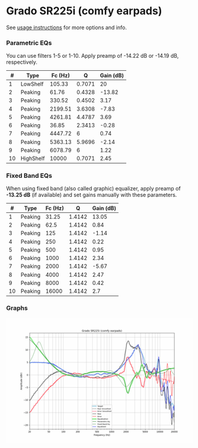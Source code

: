 # Grado SR225i (comfy earpads)
See [usage instructions](https://github.com/jaakkopasanen/AutoEq#usage) for more options and info.

### Parametric EQs
You can use filters 1-5 or 1-10. Apply preamp of -14.22 dB or -14.19 dB, respectively.

|   # | Type      |   Fc (Hz) |      Q |   Gain (dB) |
|-----|-----------|-----------|--------|-------------|
|   1 | LowShelf  |    105.33 | 0.7071 |       20    |
|   2 | Peaking   |     61.76 | 0.4328 |      -13.82 |
|   3 | Peaking   |    330.52 | 0.4502 |        3.17 |
|   4 | Peaking   |   2199.51 | 3.6308 |       -7.83 |
|   5 | Peaking   |   4261.81 | 4.4787 |        3.69 |
|   6 | Peaking   |     36.85 | 2.3413 |       -0.28 |
|   7 | Peaking   |   4447.72 | 6      |        0.74 |
|   8 | Peaking   |   5363.13 | 5.9696 |       -2.14 |
|   9 | Peaking   |   6078.79 | 6      |        1.22 |
|  10 | HighShelf |  10000    | 0.7071 |        2.45 |

### Fixed Band EQs
When using fixed band (also called graphic) equalizer, apply preamp of **-13.25 dB** (if available) and set gains manually with these parameters.

|   # | Type    |   Fc (Hz) |      Q |   Gain (dB) |
|-----|---------|-----------|--------|-------------|
|   1 | Peaking |     31.25 | 1.4142 |       13.05 |
|   2 | Peaking |     62.5  | 1.4142 |        0.84 |
|   3 | Peaking |    125    | 1.4142 |       -1.14 |
|   4 | Peaking |    250    | 1.4142 |        0.22 |
|   5 | Peaking |    500    | 1.4142 |        0.95 |
|   6 | Peaking |   1000    | 1.4142 |        2.34 |
|   7 | Peaking |   2000    | 1.4142 |       -5.67 |
|   8 | Peaking |   4000    | 1.4142 |        2.47 |
|   9 | Peaking |   8000    | 1.4142 |        0.42 |
|  10 | Peaking |  16000    | 1.4142 |        2.7  |

### Graphs
![](./Grado%20SR225i%20(comfy%20earpads).png)
